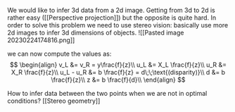 We would like to infer 3d data from a 2d image. Getting from 3d to 2d is rather easy 
([[Perspective projection]]) but the opposite is quite hard. 
In order to solve this problem we need to use stereo vision: basically use more 2d images to infer 3d dimensions of objects. 
![[Pasted image 20230224174816.png]]

we can now compute the values as:
$$
\begin{align}
v_L &= v_R = y\frac{f}{z}\\
u_L &= X_L \frac{f}{z}\\
u_R &= X_R \frac{f}{z}\\
u_L - u_R &= b \frac{f}{z} = d\;\;\text{(disparity)}\\
d &= b \frac{f}{z}\\
z &= b \frac{f}{d}\\
\end{align}
$$

How to infer data between the two points when we are not in optimal conditions?
[[Stereo geometry]]